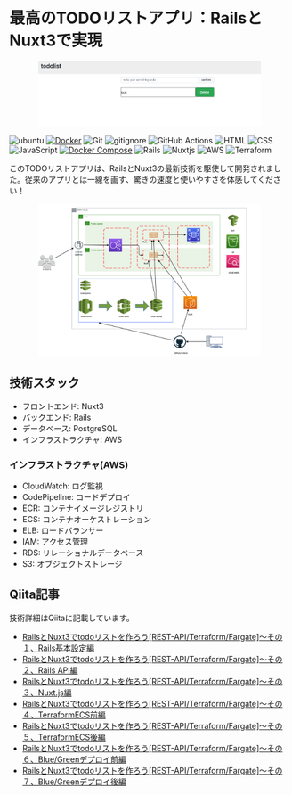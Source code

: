 # 最高のTODOリストアプリ：RailsとNuxt3で実現

<p align="center">
  <img src="resources/todo.png" alt="animated" width="400">
</p>

![ubuntu](https://img.shields.io/badge/Ubuntu-E95420?&logo=ubuntu&logoColor=white)
[![Docker](https://img.shields.io/badge/Docker-2CA5E0?logo=docker&logoColor=white)](https://www.docker.com/)
![Git](https://img.shields.io/badge/GIT-E44C30?logo=git&logoColor=white)
![gitignore](https://img.shields.io/badge/gitignore%20io-204ECF?logo=gitignoredotio&logoColor=white)
![GitHub Actions](https://img.shields.io/badge/github%20actions-%232671E5.svg?logo=githubactions&logoColor=white)
![HTML](https://img.shields.io/badge/HTML5-E34F26?logo=html5&logoColor=white)
![CSS](https://img.shields.io/badge/CSS3-1572B6?logo=css3&logoColor=white)
![JavaScript](https://img.shields.io/badge/JavaScript-323330?logo=javascript&logoColor=F7DF1E)
[![Docker Compose](https://img.shields.io/badge/Docker%20Compose-v3-blue.svg)](https://docs.docker.com/compose/)
![Rails](https://img.shields.io/badge/rails-%23CC0000.svg?logo=ruby-on-rails&logoColor=white)
![Nuxtjs](https://img.shields.io/badge/Nuxt-002E3B?logo=nuxtdotjs&logoColor=#00DC82)
![AWS](https://img.shields.io/badge/AWS-%23FF9900.svg?logo=amazon-aws&logoColor=white)
![Terraform](https://img.shields.io/badge/terraform-%235835CC.svg?logo=terraform&logoColor=white)

このTODOリストアプリは、RailsとNuxt3の最新技術を駆使して開発されました。従来のアプリとは一線を画す、驚きの速度と使いやすさを体感してください！

<p align="center">
  <img src="resources/aws.png" alt="animated" width="400">
</p>


## 技術スタック
+ フロントエンド: Nuxt3
+ バックエンド: Rails
+ データベース: PostgreSQL
+ インフラストラクチャ: AWS

### インフラストラクチャ(AWS)
+ CloudWatch: ログ監視
+ CodePipeline: コードデプロイ
+ ECR: コンテナイメージレジストリ
+ ECS: コンテナオーケストレーション
+ ELB: ロードバランサー
+ IAM: アクセス管理
+ RDS: リレーショナルデータベース
+ S3: オブジェクトストレージ

## Qiita記事

技術詳細はQiitaに記載しています。

+ [RailsとNuxt3でtodoリストを作ろう[REST-API/Terraform/Fargate]〜その１、Rails基本設定編](https://qiita.com/sugiyama404/items/637900df3b533fd149f8)
+ [RailsとNuxt3でtodoリストを作ろう[REST-API/Terraform/Fargate]〜その２、Rails API編](https://qiita.com/sugiyama404/items/acea4cc38fe7f155ab54)
+ [RailsとNuxt3でtodoリストを作ろう[REST-API/Terraform/Fargate]〜その３、Nuxt.js編](https://qiita.com/sugiyama404/items/4e74c4446add5efc3669)
+ [RailsとNuxt3でtodoリストを作ろう[REST-API/Terraform/Fargate]〜その４、TerraformECS前編](https://qiita.com/sugiyama404/items/4e19ac1f9be6b8213f55)
+ [RailsとNuxt3でtodoリストを作ろう[REST-API/Terraform/Fargate]〜その５、TerraformECS後編](https://qiita.com/sugiyama404/items/d0e0e74628d38842c9bd)
+ [RailsとNuxt3でtodoリストを作ろう[REST-API/Terraform/Fargate]〜その６、Blue/Greenデプロイ前編](https://qiita.com/sugiyama404/items/1ffb4334b3a1546b4e23)
+ [RailsとNuxt3でtodoリストを作ろう[REST-API/Terraform/Fargate]〜その７、Blue/Greenデプロイ後編](https://qiita.com/sugiyama404/items/ea57e8c08156bf6eca46)
